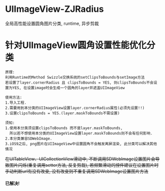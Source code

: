 # UIImageView-ZJRadius
全局高性能设置圆角图片分类, runtime, 异步剪裁


# 针对UIImageView圆角设置性能优化分类


```
原理: 
利用Runtime的Method Swizzle交换系统的setClipsToBounds与setImage方法 
若设置了layer.cornerRadius 且 clipsToBounds = YES, 则clipsToBounds不会设置为YES, 在设置image时会生成一个圆角的layer并遮盖UIImageView
```
 
 
 
```
使用方法:
1.导入工程.
2.需要用到本分类的UIImageView设置layer.cornerRadius属性(必须先设置!!)
3.设置clipsToBounds = YES.(layer.maskToBounds不需设置)
```

 
 
```
须知:
1.使用本分类须设置clipsToBounds 而不是layer.maskToBounds,
  所以若不想使用本分类的UIImageView设置layer.maskToBounds则不会有任何影响.
2.本分类兼容SDWebImage.
3.iOS9之后, png图片在UIImageView中设置圆角不会触发离屏渲染, 此分类可以解决其他情况
```

~~在UITableView、UICollectionView滑动中, 不断调用SDWebImage设置图片会导致图片闪烁(重复调用setter方法, 反复剪裁), 若频繁滑动的控件建议在设置图片时手动判断url有没有改变, 没有改变则不重复调用SDWebImage设置图片方法~~

#### 已解决!

